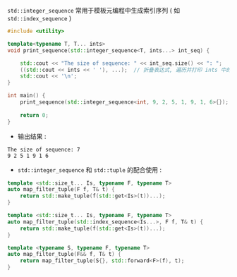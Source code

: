
`std::integer_sequence` 常用于模板元编程中生成索引序列 ( 如 `std::index_sequence` )

```cpp
#include <utility>

template<typename T, T... ints>
void print_sequence(std::integer_sequence<T, ints...> int_seq) {

    std::cout << "The size of sequence: " << int_seq.size() << ": ";
    ((std::cout << ints << ' '), ...);  // 折叠表达式, 遍历并打印 ints 中的每个值 (C++17 引入的特性)
    std::cout << '\n';
}

int main() {
    print_sequence(std::integer_sequence<int, 9, 2, 5, 1, 9, 1, 6>{});
    
    return 0;
}
```

- 输出结果 :
```Shell
The size of sequence: 7
9 2 5 1 9 1 6
```


- `std::integer_sequence` 和 `std::tuple` 的配合使用 : 
```cpp
template <std::size_t... Is, typename F, typename T>
auto map_filter_tuple(F f, T& t) {
    return std::make_tuple(f(std::get<Is>(t))...);
}

template <std::size_t... Is, typename F, typename T>
auto map_filter_tuple(std::index_sequence<Is...>, F f, T& t) {
    return std::make_tuple(f(std::get<Is>(t))...);
}

template <typename S, typename F, typename T>
auto map_filter_tuple(F&& f, T& t) {
    return map_filter_tuple(S{}, std::forward<F>(f), t);
}
```
